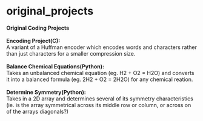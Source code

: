 # original_projects
<b>Original Coding Projects</b><br>
<br>
<b>Encoding Project(C):</b> <br>
A variant of a Huffman encoder which encodes words and characters rather than just characters for a smaller compression size.<br>
<br>
<b>Balance Chemical Equations(Python):</b><br>
Takes an unbalanced chemical equation (eg. H2 + O2 = H2O) and converts it into a balanced formula (eg. 2H2 + O2 = 2H2O) for any chemical reation.<br>
<br>
<b>Determine Symmetry(Python):</b><br>
Takes in a 2D array and determines several of its symmetry characteristics (ie. is the array symmetrical across its middle row or column, or across on of the arrays diagonals?)<br>
<br>
